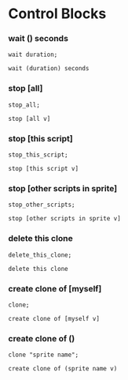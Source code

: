 # Control Blocks

### wait () seconds

```goboscript
wait duration;
```

```_ {.scratchblocks}
wait (duration) seconds
```

### stop [all]

```goboscript
stop_all;
```

```_ {.scratchblocks}
stop [all v]
```

### stop [this script]

```goboscript
stop_this_script;
```

```_ {.scratchblocks}
stop [this script v]
```

### stop [other scripts in sprite]

```goboscript
stop_other_scripts;
```

```_ {.scratchblocks}
stop [other scripts in sprite v]
```

### delete this clone

```goboscript
delete_this_clone;
```

```_ {.scratchblocks}
delete this clone
```

### create clone of [myself]

```goboscript
clone;
```

```_ {.scratchblocks}
create clone of [myself v]
```

### create clone of ()

```goboscript
clone "sprite name";
```

```_ {.scratchblocks}
create clone of (sprite name v)
```
